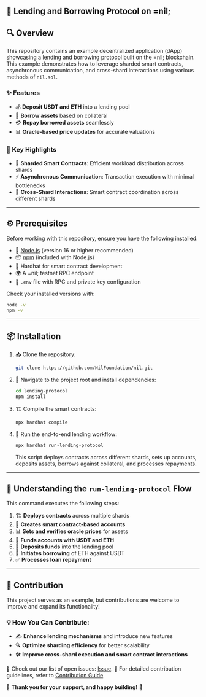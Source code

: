 ## 🏦 Lending and Borrowing Protocol on =nil;

## 🔍 Overview

This repository contains an example decentralized application (dApp) showcasing a lending and borrowing protocol built on the =nil; blockchain. This example demonstrates how to leverage sharded smart contracts, asynchronous communication, and cross-shard interactions using various methods of `nil.sol`.

### ✨ Features

- 💰 **Deposit USDT and ETH** into a lending pool
- 🔐 **Borrow assets** based on collateral
- 💳 **Repay borrowed assets** seamlessly
- 📊 **Oracle-based price updates** for accurate valuations

### 🚀 Key Highlights

- 🧩 **Sharded Smart Contracts**: Efficient workload distribution across shards
- ⚡ **Asynchronous Communication**: Transaction execution with minimal bottlenecks
- 🔗 **Cross-Shard Interactions**: Smart contract coordination across different shards

---

## ⚙️ Prerequisites

Before working with this repository, ensure you have the following installed:

- 📌 [Node.js](https://nodejs.org/) (version 16 or higher recommended)
- 📦 [npm](https://www.npmjs.com/) (included with Node.js)
- 🔨 Hardhat for smart contract development
- 🌍 A =nil; testnet RPC endpoint
- 🔑 `.env` file with RPC and private key configuration

Check your installed versions with:

```sh
node -v
npm -v
```

---

## 📦 Installation

1. 📥 Clone the repository:
   ```sh
   git clone https://github.com/NilFoundation/nil.git
   ```
2. 📂 Navigate to the project root and install dependencies:
   ```sh
   cd lending-protocol
   npm install
   ```
3. 🏗️ Compile the smart contracts:
   ```sh
   npx hardhat compile
   ```
4. 🚀 Run the end-to-end lending workflow:
   ```sh
   npx hardhat run-lending-protocol
   ```
   This script deploys contracts across different shards, sets up accounts, deposits assets, borrows against collateral, and processes repayments.

---

## 📜 Understanding the `run-lending-protocol` Flow

This command executes the following steps:

1. 🏗 **Deploys contracts** across multiple shards
2. 👥 **Creates smart contract-based accounts**
3. 📊 **Sets and verifies oracle prices** for assets
4. 💸 **Funds accounts with USDT and ETH**
5. 🏦 **Deposits funds** into the lending pool
6. 🔄 **Initiates borrowing** of ETH against USDT
7. ✅ **Processes loan repayment**

---

## 🤝 Contribution

This project serves as an example, but contributions are welcome to improve and expand its functionality!

### 💡 How You Can Contribute:

- ✍️ **Enhance lending mechanisms** and introduce new features
- 🔍 **Optimize sharding efficiency** for better scalability
- 🛠 **Improve cross-shard execution and smart contract interactions**

📌 Check out our list of open issues: [Issue](https://github.com/NilFoundation/nil/issues).
📖 For detailed contribution guidelines, refer to [Contribution Guide](https://github.com/NilFoundation/nil/blob/main/CONTRIBUTION-GUIDE.md)

🚀 **Thank you for your support, and happy building!** 🎉
